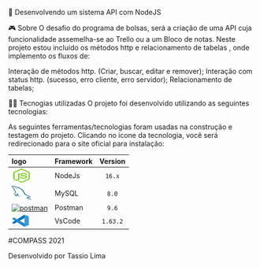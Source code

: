 👀 Desenvolvendo um sistema API com NodeJS

🎮️ Sobre
O desafio do programa de bolsas, será a criação de uma API cuja funcionalidade assemelha-se ao Trello ou a um Bloco de notas. Neste projeto estou incluído os métodos http e relacionamento de tabelas , onde implemento os fluxos de:

Interação de métodos http. (Criar, buscar, editar e remover);
Interação com status http. (sucesso, erro cliente, erro servidor);
Relacionamento de tabelas;

👨‍💻️ Tecnogias utilizadas
O projeto foi desenvolvido utilizando as seguintes tecnologias:

As seguintes ferramentas/tecnologias foram usadas na construção e testagem do projeto. Clicando no icone da tecnologia, você será redirecionado para o site oficial para instalação:


| logo               | Framework                  | Version      |
| :----------------- | :------------------------- | :----------: |
| <a href="https://nodejs.org/pt-br/download/" target="_blank"><img align="center" alt="nodeJs" height="30" width="40" src="https://raw.githubusercontent.com/devicons/devicon/2ae2a900d2f041da66e950e4d48052658d850630/icons/nodejs/nodejs-original.svg"></a>                   | NodeJs                     |  `16.x`      |
| <a href="https://www.mysql.com/downloads/" target="_blank"><img align="center" alt="mysql" height="30" width="40" src="https://github.com/devicons/devicon/blob/master/icons/mysql/mysql-original.svg"></a>            | MySQL                      |  `8.0`       | 
| <a href="https://www.postman.com/downloads/" target="_blank"><img align="center" alt="postman" height="30" width="30" src="https://user-images.githubusercontent.com/82064724/147416090-89b4e7a3-2b78-417a-a154-f47940d23e38.png">            | Postman                    |  `9.6`       | 
| <a href="https://code.visualstudio.com/download" target="_blank"><img align="center" alt="VsCode" height="25" width="35" src="https://github.com/devicons/devicon/blob/master/icons/vscode/vscode-original.svg"></a> | VsCode | `1.63.2` |


#COMPASS 2021

Desenvolvido por Tassio Lima
